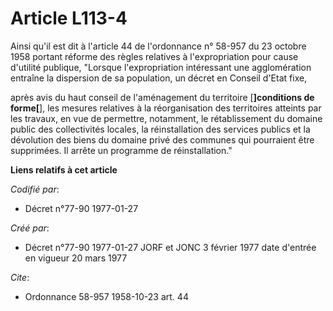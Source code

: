 # Article L113-4

Ainsi qu'il est dit à l'article 44 de l'ordonnance n° 58-957 du 23 octobre 1958 portant réforme des règles relatives à
l'expropriation pour cause d'utilité publique, "Lorsque l'expropriation intéressant une agglomération entraîne la dispersion
de sa population, un décret en Conseil d'Etat fixe,

après avis du haut conseil de l'aménagement du territoire [**]conditions de forme[**], les mesures relatives à la
réorganisation des territoires atteints par les travaux, en vue de permettre, notamment, le rétablissement du domaine public
des collectivités locales, la réinstallation des services publics et la dévolution des biens du domaine privé des communes
qui pourraient être supprimées. Il arrête un programme de réinstallation."

**Liens relatifs à cet article**

_Codifié par_:

  - Décret n°77-90 1977-01-27

_Créé par_:

  - Décret n°77-90 1977-01-27 JORF et JONC 3 février 1977 date d'entrée en vigueur 20 mars 1977

_Cite_:

  - Ordonnance 58-957 1958-10-23 art. 44
